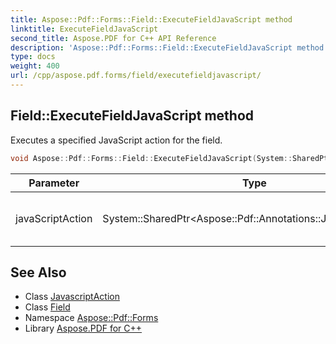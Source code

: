 ```yaml
---
title: Aspose::Pdf::Forms::Field::ExecuteFieldJavaScript method
linktitle: ExecuteFieldJavaScript
second_title: Aspose.PDF for C++ API Reference
description: 'Aspose::Pdf::Forms::Field::ExecuteFieldJavaScript method. Executes a specified JavaScript action for the field in C++.'
type: docs
weight: 400
url: /cpp/aspose.pdf.forms/field/executefieldjavascript/
---
```

## Field::ExecuteFieldJavaScript method


Executes a specified JavaScript action for the field.

```cpp
void Aspose::Pdf::Forms::Field::ExecuteFieldJavaScript(System::SharedPtr<Aspose::Pdf::Annotations::JavascriptAction> javaScriptAction)
```


| Parameter | Type | Description |
| --- | --- | --- |
| javaScriptAction | System::SharedPtr\<Aspose::Pdf::Annotations::JavascriptAction\> | The JavaScript action to execute. |

## See Also

* Class [JavascriptAction](../../../aspose.pdf.annotations/javascriptaction/)
* Class [Field](../)
* Namespace [Aspose::Pdf::Forms](../../)
* Library [Aspose.PDF for C++](../../../)
